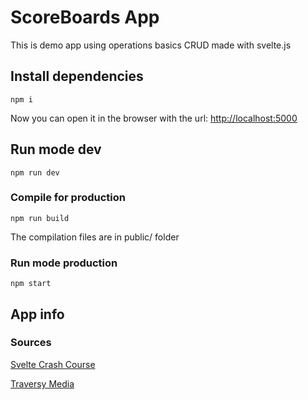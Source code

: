 # ScoreBoards App
This is demo app using operations basics CRUD made with svelte.js

## Install dependencies

````
npm i
````

Now you can open it in the browser with the url: [http://localhost:5000](http://localhost:5000)

## Run mode dev

```
npm run dev
```

### Compile for production

```
npm run build
```

The compilation files are in public/ folder

### Run mode production

```
npm start
```

## App info

### Sources
[Svelte Crash Course](https://www.youtube.com/watch?v=uK2RnIzrQ0M)

[Traversy Media](https://www.traversymedia.com)
